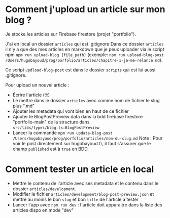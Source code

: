 # Comment j'upload un article sur mon blog ?

Je stocke les articles sur Firebase firestore (projet "portfolio").

J'ai en local un dossier `articles` qui est .gitignore
Dans ce dossier `articles` il n'y a que des mes articles en markdown que je peux uploader via le script npm `npm run upload-blog {file_path}` (exemple: `npm run upload-blog-post /Users/hugobayoud/prog/porfolio/articles/chapitre-1-je-me-relance.md`).

Ce script `updload-blog-post` est dans le dossier `scripts` qui est lui aussi .gitignore.

Pour upload un nouvel article :

- Écrire l'article (🤓)
- Le mettre dans le dossier `articles` avec comme nom de fichier le slug plus ".md"
- Ajouter les metadata qui vont bien en haut de ce fichier
- Ajouter le BlogPostPreview data dans la bdd firebase firestore "portfolio-main" de la structure dans `src/libs/types/blog.ts:BlogPostPreview`
- Lancer la commande `npm run update-blog-post /Users/hugobayoud/prog/porfolio/articles/nom-du-slug.md`
  Note : Pour voir le post directement sur hugobayoud.fr, il faut s'assurer que le champ `published` est à `true` en BDD.

# Comment tester un article en local

- Mettre le contenu de l'article avec ses metadata et le contenu dans le dossier `articles/development`.
- Modifier le fichier `articles/development/blog-post-preview.json` et mettre au moins le bon `slug` et bon `title` de l'article a tester
- Lancer l'app avec `npm run dev` : l'article doit apparaitre dans la liste des articles dispo en mode "dev"
